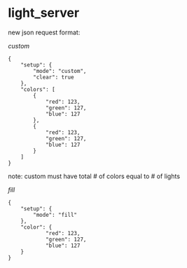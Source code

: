 # light_server

new json request format:


<em>custom</em>

```
{
    "setup": {
        "mode": "custom",
        "clear": true
    },
    "colors": [
        {
            "red": 123,
            "green": 127,
            "blue": 127
        },
        {
            "red": 123,
            "green": 127,
            "blue": 127
        }
    ]
}
```

note: custom must have total # of colors equal to # of lights

<em>fill</em>
```
{
    "setup": {
        "mode": "fill"
    },
    "color": {
            "red": 123,
            "green": 127,
            "blue": 127
    }
}
```
